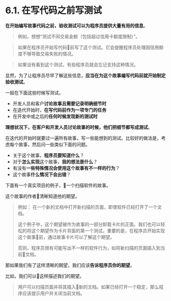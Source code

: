 # 6.1. 在写代码之前写测试

**在开始编写故事代码之前，验收测试可以为程序员提供大量有用的信息**。

> 例如，想想“测试不同交易金额（包括超过信用卡额度限制）”。

> 如果在程序员开始写代码前写了这个测试。它会提醒程序员处理因信用额度不够导致交易失败的情况。

> 如果没有看到这个测试，有些程序员就会忘记支持这种情况。

显然，为了让程序员尽早了解这些信息，**应当在为这个故事编写代码前就开始制定验收测试**。

一般在下面这些时候写测试。

- 开发人员和客户**讨论故事且需要记录明确细节时**
- 在迭代开始时，**在写代码前作为一项专门的任务**
- 在开发中或之后的**任何时候发现新的测试时**

**理想状况下，在客户和开发人员讨论故事的时候，他们把细节都写成测试**。

在迭代的开始时就要过一遍所有故事，写一些能想到的测试。比较好的做法是，考虑每个故事，然后问一些类似下面的问题。

- 关于这个故事，**程序员要知道什么**？
- 对于**怎么实现**这个故事，**我的想法是什么**？
- 有没有**一些特殊情况会使用这个故事有不一样的行为**？
- 这个故事**什么情况下会出错**？

下面有一个真实项目的例子，一个扫描软件的故事。

这个故事的作者清晰知道他的期望。

> 例如： 在一个新的文档中打开新扫描的页面，即使软件已经打开了一个文档。
>
> 这个例子中，这个期望被作为故事的一部分卸载卡片的正面。我们也可以轻松的将这个期望作为卡片背面的第一个测试。重要的是，在程序员开始实现这个故事前，通过故事卡片可以了解这个期望。
> 
> 否则，程序员很有可能写出不一样的软件行为，如将新扫描的页面插入到当前文档。

那如果我们有了这样清晰的期望，我们应该**告诉程序员你的期望**。

比如，我们可以这样描述我们的期望。

> 用户可以扫描页面并将其插入新的文档。如果已经打开一个稳定，那么程序应该提示用户并关闭当前文档。
